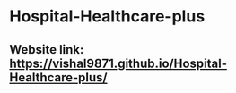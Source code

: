 # Hospital-Healthcare-plus

## Website link:  https://vishal9871.github.io/Hospital-Healthcare-plus/
